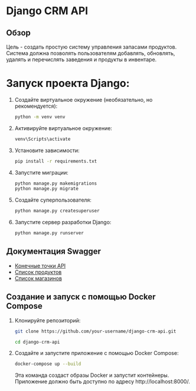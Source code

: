 # Django CRM API

## Обзор

Цель - создать простую систему управления запасами продуктов. Система должна позволять пользователям добавлять, обновлять, удалять и перечислять заведения и продукты в инвентаре.

# Запуск проекта Django:

1. Создайте виртуальное окружение (необязательно, но рекомендуется):

    ```bash
    python -m venv venv
    ```

2. Активируйте виртуальное окружение:

    ```bash
    venv\Scripts\activate
    ```

3. Установите зависимости:

    ```bash
    pip install -r requirements.txt
    ```

4. Запустите миграции:

    ```bash
    python manage.py makemigrations
    python manage.py migrate
    ```

5. Создайте суперпользователя:

    ```bash
    python manage.py createsuperuser
    ```

6. Запустите сервер разработки Django:

    ```bash
    python manage.py runserver
    ```

## Документация Swagger

  - [Конечные точки API](http://127.0.0.1:8000/api/swagger/)
  - [Список продуктов](http://127.0.0.1:8000/api/crm/products/)
  - [Список магазинов](http://127.0.0.1:8000/api/crm/stores/)

## Создание и запуск с помощью Docker Compose

1. Клонируйте репозиторий:

    ```bash
    git clone https://github.com/your-username/django-crm-api.git

    cd django-crm-api
    ```

2. Создайте и запустите приложение с помощью Docker Compose:

    ```bash
    docker-compose up --build
    ```

    Эта команда создаст образы Docker и запустит контейнеры. Приложение должно быть доступно по адресу http://localhost:8000/.
